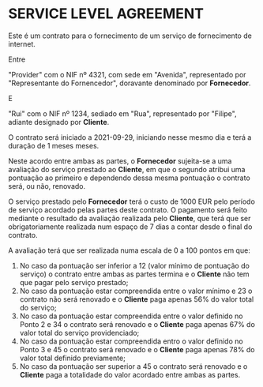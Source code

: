 #  SERVICE LEVEL AGREEMENT

Este é um contrato para o fornecimento de um serviço de fornecimento de internet.

Entre

"Provider" com o NIF nº 4321, com sede em "Avenida", representado por "Representante do Fornencedor", doravante denominado por **Fornecedor**.

E

"Rui" com o NIF nº 1234, sediado em "Rua", representado por "Filipe", adiante designado por **Cliente**.

O contrato será iniciado a 2021-09-29, iniciando nesse mesmo dia e terá a duração de 1 meses meses.

Neste acordo entre ambas as partes, o **Fornecedor** sujeita-se a uma avaliação do serviço prestado ao **Cliente**, em que o segundo atribui uma pontuação ao primeiro e dependendo dessa mesma pontuação o contrato será, ou não, renovado.

O serviço prestado pelo **Fornecedor** terá o custo de 1000 EUR pelo período de serviço acordado pelas partes deste contrato. O pagamento será feito mediante o resultado da avaliação realizada pelo **Cliente**, que terá que ser obrigatoriamente realizada num espaço de 7 dias a contar desde o final do contrato.

A avaliação terá que ser realizada numa escala de 0 a 100 pontos em que:

1. No caso da pontuação ser inferior a 12 (valor mínimo de pontuação do serviço) o contrato entre ambas as partes termina e o **Cliente** não tem que pagar pelo serviço prestado;
2. No caso da pontuação estar compreendida entre o valor mínimo e 23 o contrato não será renovado e o **Cliente** paga apenas 56% do valor total do serviço;
3. No caso da pontuação estar compreendida entre o valor definido no Ponto 2 e 34 o contrato será renovado e o **Cliente** paga apenas 67% do valor total do serviço providenciado;
4. No caso da pontuação estar compreendida entro o valor definido no Ponto 3 e 45 o contrato será renovado e o **Cliente** paga apenas 78% do valor total definido previamente;
5. No caso da pontuação ser superior a 45 o contrato será renovado e o **Cliente** paga a totalidade do valor acordado entre ambas as partes.



